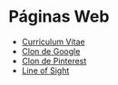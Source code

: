 <h1>Páginas Web</h1>
<ul>
    <li><a href="https://jonhxq.github.io/CV/">Curriculum Vitae</a></li>
    <li><a href="https://jonhxq.github.io/GOOGLE/">Clon de Google</a></li>
    <li><a href="https://jonhxq.github.io/PINTEREST/">Clon de Pinterest</a></li>
    <li><a href="https://jonhxq.github.io/LOS/">Line of Sight</a></li>
</ul>